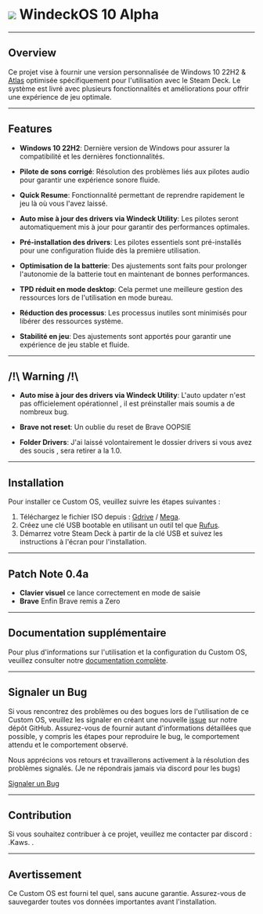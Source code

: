 # [![](https://cdn.discordapp.com/attachments/1120067739726381127/1164100853167308841/pngwing.com.png?ex=6541fc67&is=652f8767&hm=f68e9bb084528566872611aacb5c5330833721535c27cc406549de90178c66e1&)](https://puissancesteamdeck.com/) WindeckOS 10 Alpha
***
## Overview

Ce projet vise à fournir une version personnalisée de Windows 10 22H2 & [Atlas](https://github.com/Atlas-OS/Atlas) optimisée spécifiquement pour l'utilisation avec le Steam Deck. Le système est livré avec plusieurs fonctionnalités et améliorations pour offrir une expérience de jeu optimale.
***
## Features

- **Windows 10 22H2**: Dernière version de Windows pour assurer la compatibilité et les dernières fonctionnalités.

- **Pilote de sons corrigé**: Résolution des problèmes liés aux pilotes audio pour garantir une expérience sonore fluide.

- **Quick Resume**: Fonctionnalité permettant de reprendre rapidement le jeu là où vous l'avez laissé.

- **Auto mise à jour des drivers via Windeck Utility**: Les pilotes seront automatiquement mis à jour pour garantir des performances optimales.

- **Pré-installation des drivers**: Les pilotes essentiels sont pré-installés pour une configuration fluide dès la première utilisation.

- **Optimisation de la batterie**: Des ajustements sont faits pour prolonger l'autonomie de la batterie tout en maintenant de bonnes performances.

- **TPD réduit en mode desktop**: Cela permet une meilleure gestion des ressources lors de l'utilisation en mode bureau.

- **Réduction des processus**: Les processus inutiles sont minimisés pour libérer des ressources système.

- **Stabilité en jeu**: Des ajustements sont apportés pour garantir une expérience de jeu stable et fluide.
***
## /!\ Warning /!\
- **Auto mise à jour des drivers via Windeck Utility**: L'auto updater n'est pas officielement opérationnel , il est préinstaller mais soumis a de nombreux bug.

- **Brave not reset**: Un oublie du reset de Brave OOPSIE

- **Folder Drivers**: J'ai laissé volontairement le dossier drivers si vous avez des soucis , sera retirer a la 1.0.
***
## Installation

Pour installer ce Custom OS, veuillez suivre les étapes suivantes :

1. Téléchargez le fichier ISO depuis : [Gdrive](https://drive.google.com/file/d/1EB5ak6Wjdz2FL1ix5incIYI6HHjHJVMn/view?usp=sharing) / [Mega](https://mega.nz/file/2VlgmSrB#DCEayWjJ_YNnpX2Pw_rLRdQdORSogf3Bak6Uh9gHaXg).
2. Créez une clé USB bootable en utilisant un outil tel que [Rufus](https://rufus.ie/).
3. Démarrez votre Steam Deck à partir de la clé USB et suivez les instructions à l'écran pour l'installation.
***
## Patch Note 0.4a
- **Clavier visuel** ce lance correctement en mode de saisie
- **Brave** Enfin Brave remis a Zero
***
## Documentation supplémentaire

Pour plus d'informations sur l'utilisation et la configuration du Custom OS, veuillez consulter notre [documentation complète](https://github.com/TakiiOS/WindeckOS/issues).
***
## Signaler un Bug

Si vous rencontrez des problèmes ou des bogues lors de l'utilisation de ce Custom OS, veuillez les signaler en créant une nouvelle [issue](https://github.com/TakiiOS/WindeckOS/issues) sur notre dépôt GitHub. Assurez-vous de fournir autant d'informations détaillées que possible, y compris les étapes pour reproduire le bug, le comportement attendu et le comportement observé.

Nous apprécions vos retours et travaillerons activement à la résolution des problèmes signalés. (Je ne répondrais jamais via discord pour les bugs)

[Signaler un Bug](https://github.com/TakiiOS/WindeckOS/issues)
***
## Contribution

Si vous souhaitez contribuer à ce projet, veuillez me contacter par discord : .Kaws. .
***
## Avertissement

Ce Custom OS est fourni tel quel, sans aucune garantie. Assurez-vous de sauvegarder toutes vos données importantes avant l'installation.
